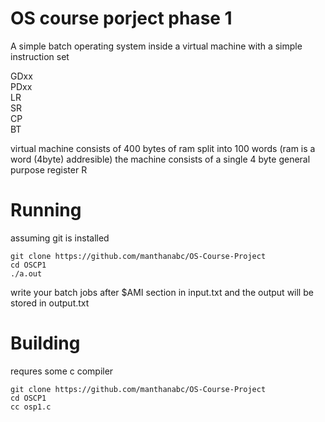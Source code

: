 # OS course porject phase 1
A simple batch operating system inside a virtual machine with a simple instruction set

GDxx \
PDxx \
LR \
SR \
CP \
BT 

virtual machine consists of 400 bytes of ram split into 100 words (ram is a word (4byte) addresible) 
the machine consists of a single 4 byte general purpose register R


# Running
assuming git is installed
```
git clone https://github.com/manthanabc/OS-Course-Project
cd OSCP1
./a.out
```
write your batch jobs after $AMI section in input.txt
and the output will be stored in output.txt

# Building
requres some c compiler
```
git clone https://github.com/manthanabc/OS-Course-Project
cd OSCP1
cc osp1.c
```
